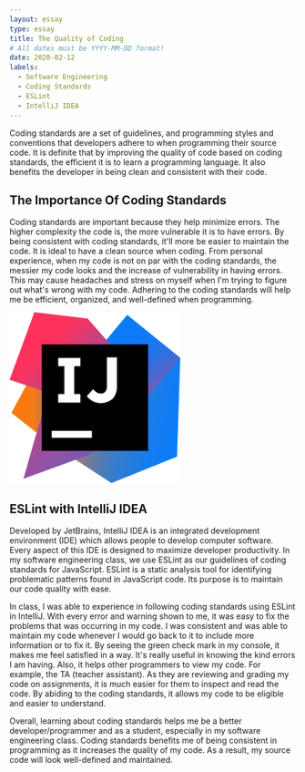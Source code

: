 ```yaml
---
layout: essay
type: essay
title: The Quality of Coding
# All dates must be YYYY-MM-DD format!
date: 2020-02-12
labels:
  - Software Engineering
  - Coding Standards
  - ESLint
  - IntelliJ IDEA
---
```

Coding standards are a set of guidelines, and programming styles and conventions that developers adhere to when programming their source code. It is definite that by improving the quality of code based on coding standards, the efficient it is to learn a programming language. It also benefits the developer in being clean and consistent with their code.

## The Importance Of Coding Standards
Coding standards are important because they help minimize errors. The higher complexity the code is, the more vulnerable it is to have errors. By being consistent with coding standards, it'll more be easier to maintain the code. It is ideal to have a clean source when coding. From personal experience, when my code is not on par with the coding standards, the messier my code looks and the increase of vulnerability in having errors. This may cause headaches and stress on myself when I'm trying to figure out what's wrong with my code. Adhering to the coding standards will help me be efficient, organized, and well-defined when programming.

<img class="ui small left floated rounded image" src="../images/intelliJ.png">

## ESLint with IntelliJ IDEA
Developed by JetBrains, IntelliJ IDEA is an integrated development environment (IDE) which allows people to develop computer software. Every aspect of this IDE is designed to maximize developer productivity. In my software engineering class, we use ESLint as our guidelines of coding standards for JavaScript. ESLint is a static analysis tool for identifying problematic patterns found in JavaScript code. Its purpose is to maintain our code quality with ease. 

In class, I was able to experience in following coding standards using ESLint in IntelliJ. With every error and warning shown to me, it was easy to fix the problems that was occurring in my code. I was consistent and was able to maintain my code whenever I would go back to it to include more information or to fix it. By seeing the green check mark in my console, it makes me feel satisfied in a way. It's really useful in knowing the kind errors I am having. Also, it helps other programmers to view my code. For example, the TA (teacher assistant). As they are reviewing and grading my code on assignments, it is much easier for them to inspect and read the code. By abiding to the coding standards, it allows my code to be eligible and easier to understand.

Overall, learning about coding standards helps me be a better developer/programmer and as a student, especially in my software engineering class. Coding standards benefits me of being consistent in programming as it increases the quality of my code. As a result, my source code will look well-defined and maintained.